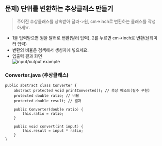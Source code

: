 ## 문제) 단위를 변환하는 추상클래스 만들기
> 주어진 추상클래스를 상속받아 달러->원, cm->inch로 변환하는 클래스를 작성하세요.  
* 1을 입력받으면 원을 달러로 변환(달러 입력), 2를 누르면 cm->inch로 변환(센티미터 입력)  
* 변환의 비율은 검색해서 생성자에 넣으세요.  
* 입출력 결과 화면  
  ![input/output example](https://github.com/marobiana/megait_java2_20200817/blob/master/Java2/05_abstract_quiz/input_ex.JPG)  

### Converter.java (추상클래스)
```
public abstract class Converter {
	abstract protected void printConverted(); // 추상 메소드(필수 구현)
	protected double ratio; // 비율
	protected double result; // 결과
	
	public Converter(double ratio) {
		this.ratio = ratio;
	}
	
	public void convert(int input) {
		this.result = input * ratio;
	}
}
```  
